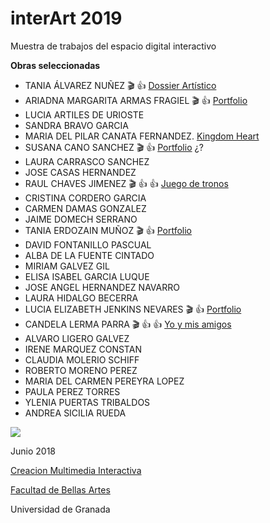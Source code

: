# interArt 2019

Muestra de trabajos del espacio digital interactivo 

**Obras seleccionadas**

- TANIA ÁLVAREZ NUÑEZ :clapper: :+1: [Dossier Artístico](https://taniaalvarez.github.io)
- ARIADNA MARGARITA ARMAS FRAGIEL :clapper: :+1: [Portfolio](https://ariaadna.github.io/Portfolio.html)
- LUCIA ARTILES DE URIOSTE
- SANDRA BRAVO GARCIA 
- MARIA DEL PILAR CANATA FERNANDEZ. [Kingdom Heart](https://github.com/Evangelineart/Evangelineart.github.io)
- SUSANA CANO SANCHEZ :clapper: :+1: [Portfolio](https://susankno.github.io) ¿?
- LAURA CARRASCO SANCHEZ 
- JOSE CASAS HERNANDEZ 
- RAUL CHAVES JIMENEZ :clapper: :+1: :+1:  [Juego de tronos](https://github.com/raulchaves/raulchaves.github.io)
- CRISTINA CORDERO GARCIA 
- CARMEN DAMAS GONZALEZ 
- JAIME DOMECH SERRANO
- TANIA ERDOZAIN MUÑOZ :clapper: :+1: [Portfolio](https://taniaerdozain.github.io)
- DAVID FONTANILLO PASCUAL 
- ALBA DE LA FUENTE CINTADO 
- MIRIAM GALVEZ GIL
- ELISA ISABEL GARCIA LUQUE 
- JOSE ANGEL HERNANDEZ NAVARRO
- LAURA HIDALGO BECERRA
- LUCIA ELIZABETH JENKINS NEVARES :clapper: :+1: [Portfolio](https://luciaajenkins.github.io/proyectofinal.html)
- CANDELA LERMA PARRA :clapper: :+1: :+1: [Yo y mis amigos](https://candelalermaparra.github.io)
- ALVARO LIGERO GALVEZ
- IRENE MARQUEZ CONSTAN 
- CLAUDIA MOLERIO SCHIFF  
- ROBERTO MORENO PEREZ 
- MARIA DEL CARMEN PEREYRA LOPEZ 
- PAULA PEREZ TORRES
- YLENIA PUERTAS TRIBALDOS 
- ANDREA SICILIA RUEDA 



![](https://upload.wikimedia.org/wikipedia/commons/thumb/6/62/CC-BY-SA-Andere_Wikis_%28v%29.svg/200px-CC-BY-SA-Andere_Wikis_%28v%29.svg.png)

Junio 2018 

[Creacion Multimedia Interactiva](http://utopolis.ugr.es/cmi)

[Facultad de Bellas Artes](http://bellasartes.ugr.es)

Universidad de Granada
